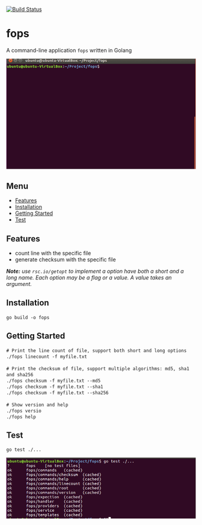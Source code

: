 [![Build Status](https://travis-ci.com/tsunejui/fops.svg?branch=master)](https://travis-ci.com/tsunejui/fops)

# fops
A command-line application `fops` written in Golang

![image](https://github.com/tsunejui/fops/blob/master/src/overview.gif?raw=true)

## Menu
- [Features](#features)
- [Installation](#installation)
- [Getting Started](#getting-started)
- [Test](#test)

<a name="features"/>

## Features
- count line with the specific file
- generate checksum with the specific file

_**Note:** use `rsc.io/getopt` to implement a option have both a short and a long name. Each option may be a flag or a value. A value takes an argument._

<a name="installation"/>

## Installation
```shell
go build -o fops
```

<a name="getting-started"/>

## Getting Started
```shell
# Print the line count of file, support both short and long options 
./fops linecount -f myfile.txt

# Print the checksum of file, support multiple algorithms: md5, sha1 and sha256 
./fops checksum -f myfile.txt --md5 
./fops checksum -f myfile.txt --sha1 
./fops checksum -f myfile.txt --sha256 

# Show version and help
./fops versio
./fops help
```

<a name="test"/>

## Test
```shell
go test ./...
```
![image](https://github.com/tsunejui/fops/blob/master/src/testing.PNG?raw=true)
